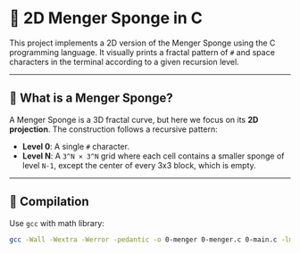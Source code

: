 # 🧩 2D Menger Sponge in C

This project implements a 2D version of the Menger Sponge using the C programming language. It visually prints a fractal pattern of `#` and space characters in the terminal according to a given recursion level.

---

## 📐 What is a Menger Sponge?

A Menger Sponge is a 3D fractal curve, but here we focus on its **2D projection**. The construction follows a recursive pattern:

- **Level 0**: A single `#` character.
- **Level N**: A `3^N × 3^N` grid where each cell contains a smaller sponge of level `N-1`, except the center of every 3x3 block, which is empty.


---

## 🔧 Compilation

Use `gcc` with math library:

```bash
gcc -Wall -Wextra -Werror -pedantic -o 0-menger 0-menger.c 0-main.c -lm



